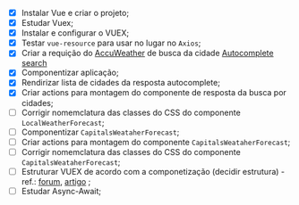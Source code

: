 - [x] Instalar Vue e criar o projeto;
- [x] Estudar Vuex;
- [x] Instalar e configurar o VUEX;
- [x] Testar `vue-resource` para usar no lugar no `Axios`;
- [x] Criar a requição do [AccuWeather](https://developer.accuweather.com/user/me/apps) de busca da cidade [Autocomplete search](https://developer.accuweather.com/accuweather-locations-api/apis/get/locations/v1/cities/autocomplete)
- [x] Componentizar aplicação;
- [x] Rendirizar lista de cidades da resposta autocomplete;
- [x] Criar actions para montagem do componente de resposta da busca por cidades;
- [ ] Corrigir nomemclatura das classes do CSS do componente `LocalWeatherForecast`;
- [ ] Componentizar `CapitalsWeataherForecast`;
- [ ] Criar actions para montagem do componente `CapitalsWeataherForecast`;
- [ ] Corrigir nomemclatura das classes do CSS do componente `CapitalsWeataherForecast`;
- [ ] Estruturar VUEX de acordo com a componetização (decidir estrutura) - ref.: [forum](https://github.com/vuejs-br/forum/issues/2), [artigo](https://blog.codecasts.com.br/arquitetura-de-projetos-vue-js-com-ddd-a2bc26817793) ;
- [ ] Estudar Async-Await;
